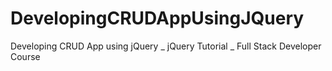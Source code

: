 # DevelopingCRUDAppUsingJQuery
Developing CRUD App using jQuery _ jQuery Tutorial _ Full Stack Developer Course
